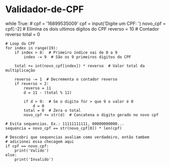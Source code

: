 # Validador-de-CPF

while True:
    #  cpf = '16899535009'
    cpf = input('Digite um CPF: ')
    novo_cpf = cpf[:-2]  # Elimina os dois ultimos digitos do CPF
    reverso = 10  # Contador reverso
    total = 0

    # Loop do CPF
    for index in range(19):
        if index > 8:  # Primeiro índice vai de 0 a 9
            index -= 9  # São os 9 primeiros digitos do CPF

        total += int(novo_cpf[index]) * reverso  # Valor total da multiplicação

        reverso -= 1  # Decrementa o contador reverso
        if reverso < 2:
            reverso = 11
            d = 11 - (total % 11)

            if d > 9:  # Se o digito for > que 9 o valor é 0
                d = 0
            total = 0  # Zera o total
            novo_cpf += str(d)  # Concatena o digito gerado no novo cpf

    # Evita sequencias. Ex.: 11111111111, 00000000000...
    sequencia = novo_cpf == str(novo_cpf[0]) * len(cpf)

    # Descobri que sequencias avaliam como verdadeiro, então tambem
    # adicionei essa checagem aqui
    if cpf == novo_cpf:
        print('Valido')
    else:
        print('Invalido')
